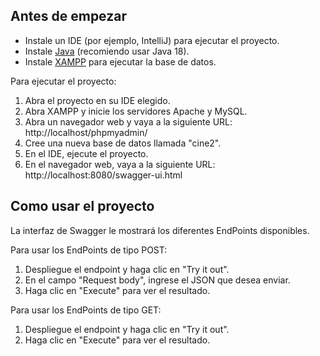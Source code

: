 ## Antes de empezar
- Instale un IDE (por ejemplo, IntelliJ) para ejecutar el proyecto.
- Instale [Java](https://www.java.com/es/download/) (recomiendo usar Java 18).
- Instale [XAMPP](https://www.apachefriends.org/es/index.html) para ejecutar la base de datos.

Para ejecutar el proyecto:
1. Abra el proyecto en su IDE elegido.
2. Abra XAMPP y inicie los servidores Apache y MySQL.
3. Abra un navegador web y vaya a la siguiente URL: http://localhost/phpmyadmin/
4. Cree una nueva base de datos llamada "cine2".
5. En el IDE, ejecute el proyecto.
6. En el navegador web, vaya a la siguiente URL: http://localhost:8080/swagger-ui.html

## Como usar el proyecto

La interfaz de Swagger le mostrará los diferentes EndPoints disponibles.

Para usar los EndPoints de tipo POST:
1. Despliegue el endpoint y haga clic en "Try it out".
2. En el campo "Request body", ingrese el JSON que desea enviar.
3. Haga clic en "Execute" para ver el resultado.

Para usar los EndPoints de tipo GET:
1. Despliegue el endpoint y haga clic en "Try it out".
2. Haga clic en "Execute" para ver el resultado.
